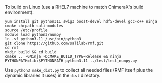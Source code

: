 To build on Linux (use a RHEL7 machine to match ChimeraX's build environment):

```
yum install git python311 swig3 boost-devel hdf5-devel gcc-c++ ninja cmake chrpath sali-modules
source /etc/profile
module load python3/numpy
ln -sf python3.11 /usr/bin/python3
git clone https://github.com/salilab/rmf.git
cd rmf
mkdir build && cd build
cmake .. -GNinja -DCMAKE_BUILD_TYPE=Release && ninja
PYTHONPATH=lib:$PYTHONPATH python3.11 ../test/test_numpy.py
```

Use `python3 make_dist.py` to collect all needed files (RMF itself plus
the dynamic libraries it uses) in the `dist` directory.
